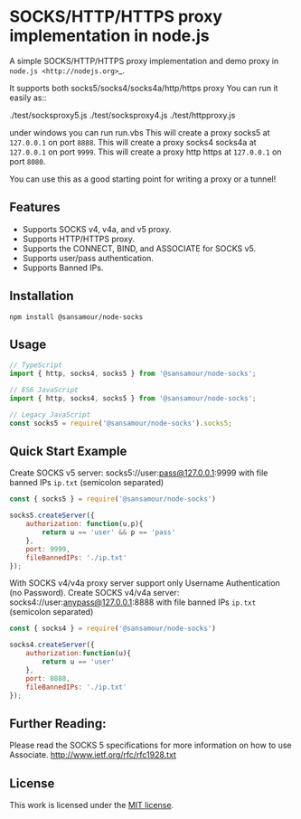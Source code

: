 SOCKS/HTTP/HTTPS proxy implementation in node.js
===============================

A simple SOCKS/HTTP/HTTPS proxy implementation and demo proxy in `node.js <http://nodejs.org>`_.
 
It supports both socks5/socks4/socks4a/http/https proxy
You can run it easily as::

  ./test/socksproxy5.js
  ./test/socksproxy4.js
  ./test/httpproxy.js
  
under windows you can run run.vbs
This will create a proxy socks5 at ``127.0.0.1`` on port ``8888``.
This will create a proxy socks4 socks4a at ``127.0.0.1`` on port ``9999``.
This will create a proxy http https at ``127.0.0.1`` on port ``8080``.

You can use this as a good starting point for writing a proxy or a tunnel!

## Features

* Supports SOCKS v4, v4a, and v5 proxy.
* Supports HTTP/HTTPS proxy.
* Supports the CONNECT, BIND, and ASSOCIATE for SOCKS v5.
* Supports user/pass authentication.
* Supports Banned IPs.

## Installation

`npm install @sansamour/node-socks`

## Usage

```typescript
// TypeScript
import { http, socks4, socks5 } from '@sansamour/node-socks';

// ES6 JavaScript
import { http, socks4, socks5 } from '@sansamour/node-socks';

// Legacy JavaScript
const socks5 = require('@sansamour/node-socks').socks5;
```

## Quick Start Example

Create SOCKS v5 server: socks5://user:pass@127.0.0.1:9999 with file banned IPs `ip.txt` (semicolon separated)

```javascript
const { socks5 } = require('@sansamour/node-socks')

socks5.createServer({
	authorization: function(u,p){
		return u == 'user' && p == 'pass'
	},
	port: 9999,
	fileBannedIPs: './ip.txt'
});
```

With SOCKS v4/v4a proxy server support only Username Authentication (no Password).
Create SOCKS v4/v4a server: socks4://user:anypass@127.0.0.1:8888 with file banned IPs `ip.txt` (semicolon separated)

```javascript
const { socks4 } = require('@sansamour/node-socks')

socks4.createServer({
	authorization:function(u){
		return u == 'user'
	},
	port: 8888,
	fileBannedIPs: './ip.txt'
});
```

## Further Reading:

Please read the SOCKS 5 specifications for more information on how to use Associate.
http://www.ietf.org/rfc/rfc1928.txt

## License

This work is licensed under the [MIT license](http://en.wikipedia.org/wiki/MIT_License).